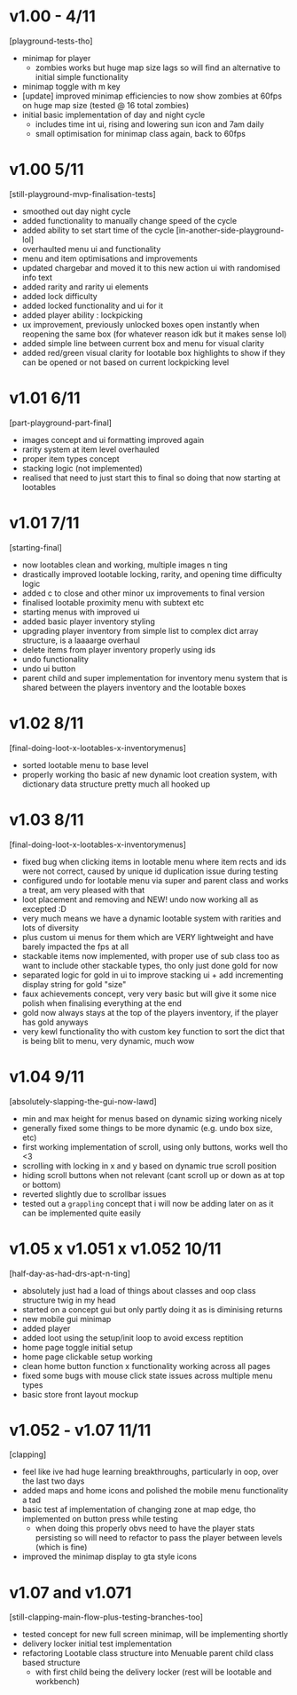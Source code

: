 # v1.00 - 4/11
[playground-tests-tho]
- minimap for player
    - zombies works but huge map size lags so will find an alternative to initial simple functionality
- minimap toggle with m key    
- [update] improved minimap efficiencies to now show zombies at 60fps on huge map size (tested @ 16 total zombies)
- initial basic implementation of day and night cycle
    - includes time int ui, rising and lowering sun icon and 7am daily
    - small optimisation for minimap class again, back to 60fps

# v1.00 5/11
[still-playground-mvp-finalisation-tests]
- smoothed out day night cycle
- added functionality to manually change speed of the cycle
- added ability to set start time of the cycle
[in-another-side-playground-lol]
- overhaulted menu ui and functionality
- menu and item optimisations and improvements
- updated chargebar and moved it to this new action ui with randomised info text
- added rarity and rarity ui elements
- added lock difficulty
- added locked functionality and ui for it
- added player ability : lockpicking
- ux improvement, previously unlocked boxes open instantly when reopening the same box (for whatever reason idk but it makes sense lol)
- added simple line between current box and menu for visual clarity
- added red/green visual clarity for lootable box highlights to show if they can be opened or not based on current lockpicking level

# v1.01 6/11
[part-playground-part-final]
- images concept and ui formatting improved again
- rarity system at item level overhauled
- proper item types concept
- stacking logic (not implemented)
- realised that need to just start this to final so doing that now starting at lootables

# v1.01 7/11
[starting-final]
- now lootables clean and working, multiple images n ting
- drastically improved lootable locking, rarity, and opening time difficulty logic
- added c to close and other minor ux improvements to final version
- finalised lootable proximity menu with subtext etc
- starting menus with improved ui
- added basic player inventory styling 
- upgrading player inventory from simple list to complex dict array structure, is a laaaarge overhaul 
- delete items from player inventory properly using ids
- undo functionality
- undo ui button
- parent child and super implementation for inventory menu system that is shared between the players inventory and the lootable boxes

# v1.02 8/11
[final-doing-loot-x-lootables-x-inventorymenus]
- sorted lootable menu to base level
- properly working tho basic af new dynamic loot creation system, with dictionary data structure pretty much all hooked up

# v1.03 8/11
[final-doing-loot-x-lootables-x-inventorymenus]
- fixed bug when clicking items in lootable menu where item rects and ids were not correct, caused by unique id duplication issue during testing
- configured undo for lootable menu via super and parent class and works a treat, am very pleased with that
- loot placement and removing and NEW! undo now working all as excepted :D
- very much means we have a dynamic lootable system with rarities and lots of diversity 
- plus custom ui menus for them which are VERY lightweight and have barely impacted the fps at all
- stackable items now implemented, with proper use of sub class too as want to include other stackable types, tho only just done gold for now
- separated logic for gold in ui to improve stacking ui + add incrementing display string for gold "size"
- faux achievements concept, very very basic but will give it some nice polish when finalising everything at the end
- gold now always stays at the top of the players inventory, if the player has gold anyways
- very kewl functionality tho with custom key function to sort the dict that is being blit to menu, very dynamic, much wow

# v1.04 9/11
[absolutely-slapping-the-gui-now-lawd]
- min and max height for menus based on dynamic sizing working nicely
- generally fixed some things to be more dynamic (e.g. undo box size, etc)
- first working implementation of scroll, using only buttons, works well tho <3
- scrolling with locking in x and y based on dynamic true scroll position
- hiding scroll buttons when not relevant (cant scroll up or down as at top or bottom)
- reverted slightly due to scrollbar issues
- tested out a `grappling` concept that i will now be adding later on as it can be implemented quite easily

# v1.05 x v1.051 x v1.052 10/11
[half-day-as-had-drs-apt-n-ting]
- absolutely just had a load of things about classes and oop class structure twig in my head
- started on a concept gui but only partly doing it as is diminising returns
- new mobile gui minimap
- added player
- added loot using the setup/init loop to avoid excess reptition 
- home page toggle initial setup
- home page clickable setup working
- clean home button function x functionality working across all pages 
- fixed some bugs with mouse click state issues across multiple menu types
- basic store front layout mockup

# v1.052 - v1.07 11/11
[clapping]
- feel like ive had huge learning breakthroughs, particularly in oop, over the last two days
- added maps and home icons and polished the mobile menu functionality a tad
- basic test af implementation of changing zone at map edge, tho implemented on button press while testing 
    - when doing this properly obvs need to have the player stats persisting so will need to refactor to pass the player between levels (which is fine)
- improved the minimap display to gta style icons

# v1.07 and v1.071
[still-clapping-main-flow-plus-testing-branches-too]
- tested concept for new full screen minimap, will be implementing shortly
- delivery locker initial test implementation
- refactoring Lootable class structure into Menuable parent child class based structure
    - with first child being the delivery locker (rest will be lootable and workbench)